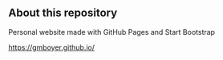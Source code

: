 About this repository
-
Personal website made with GitHub Pages and Start Bootstrap

https://gmboyer.github.io/